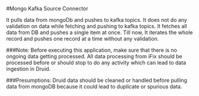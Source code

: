 #Mongo Kafka Source Connector

It pulls data from mongoDb and pushes to kafka topics.
It does not do any validation on data while fetching and pushing to kafka topics.
It fetches all data from DB and pushes a single item at once. Till now, It iterates the whole record and pushes one record at a time without any validation.

###Note:
Before executing this application, make sure that there is no ongoing data getting processed.
All data processing from iFix should be processed before or should stop to do any activity which can lead to data ingestion in Druid.

###Presumptions:
Druid data should be cleaned or handled before pulling data from mongoDB because it could lead to duplicate or spurious data.